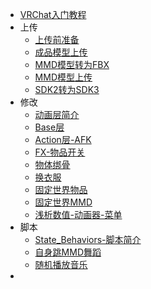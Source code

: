 * [VRChat入门教程](/VRChat/)
* 上传
    * [上传前准备](/VRChat/Upload/Prepare.md)
    * [成品模型上传](/VRChat/Upload/Upload.md)
    * [MMD模型转为FBX](/VRChat/Upload/mmd_to_fbx.md)
    * [MMD模型上传](/VRChat/Upload/mmd_upload.md)
    * [SDK2转为SDK3](/VRChat/Upload/sdk2_to_sdk3.md)
* 修改
    * [动画层简介](/VRChat/editing/Playable_Layers.md)
    * [Base层](/VRChat/editing/Base.md)
    * [Action层-AFK](/VRChat/editing/)
    * [FX-物品开关](/VRChat/editing/)
    * [物体绑骨](/VRChat/editing/)
    * [换衣服](/VRChat/editing/)
    * [固定世界物品](/VRChat/editing/)
    * [固定世界MMD](/VRChat/editing/)
    * [浅析数值-动画器-菜单](/VRChat/editing/)
* 脚本
    * [State_Behaviors-脚本简介](/VRChat/script/State_Behaviors.md)
    * [自身跳MMD舞蹈](/VRChat/script/)
    * [随机播放音乐](/VRChat/script/)
* 